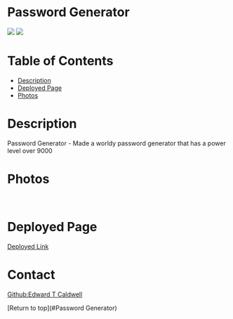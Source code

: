 # Password Generator
![](https://img.shields.io/badge/HTML5-orange.svg)
![](https://img.shields.io/badge/CSS-blue.svg)



# Table of Contents
* [Description](#description)
* [Deployed Page](#deployed-page)
* [Photos](#photos)

# Description

Password Generator - Made a worldy password generator that has a power level over 9000
# Photos
<img src=""/>
<img src=""/>

# Deployed Page
<a href="https://eddybowbow.github.io/Worldy-passwordgenerator9000/">Deployed Link</a> 
 
# Contact
<a href="https://github.com/eDDyBoWbOw">Github:Edward T Caldwell</a><br>

[Return to top](#Password Generator)